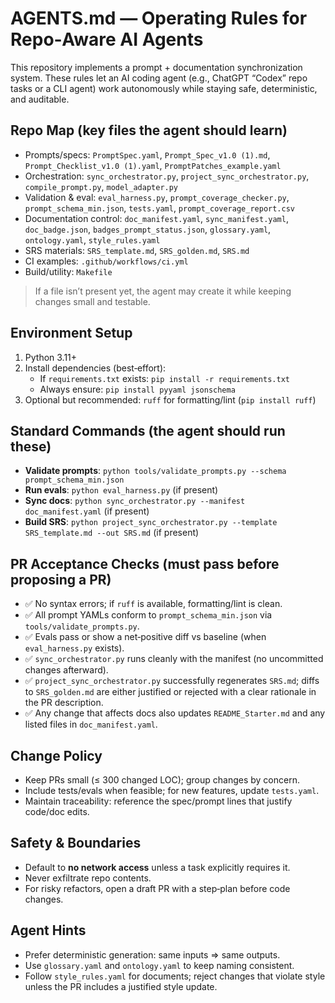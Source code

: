 # AGENTS.md — Operating Rules for Repo‑Aware AI Agents

This repository implements a prompt + documentation synchronization system.
These rules let an AI coding agent (e.g., ChatGPT “Codex” repo tasks or a CLI agent)
work autonomously while staying safe, deterministic, and auditable.

## Repo Map (key files the agent should learn)
- Prompts/specs: `PromptSpec.yaml`, `Prompt_Spec_v1.0 (1).md`, `Prompt_Checklist_v1.0 (1).yaml`, `PromptPatches_example.yaml`
- Orchestration: `sync_orchestrator.py`, `project_sync_orchestrator.py`, `compile_prompt.py`, `model_adapter.py`
- Validation & eval: `eval_harness.py`, `prompt_coverage_checker.py`, `prompt_schema_min.json`, `tests.yaml`, `prompt_coverage_report.csv`
- Documentation control: `doc_manifest.yaml`, `sync_manifest.yaml`, `doc_badge.json`, `badges_prompt_status.json`, `glossary.yaml`, `ontology.yaml`, `style_rules.yaml`
- SRS materials: `SRS_template.md`, `SRS_golden.md`, `SRS.md`
- CI examples: `.github/workflows/ci.yml`
- Build/utility: `Makefile`

> If a file isn’t present yet, the agent may create it while keeping changes small and testable.

## Environment Setup
1. Python 3.11+
2. Install dependencies (best‑effort):
   - If `requirements.txt` exists: `pip install -r requirements.txt`
   - Always ensure: `pip install pyyaml jsonschema`
3. Optional but recommended: `ruff` for formatting/lint (`pip install ruff`)

## Standard Commands (the agent should run these)
- **Validate prompts**: `python tools/validate_prompts.py --schema prompt_schema_min.json`
- **Run evals**: `python eval_harness.py` (if present)
- **Sync docs**: `python sync_orchestrator.py --manifest doc_manifest.yaml` (if present)
- **Build SRS**: `python project_sync_orchestrator.py --template SRS_template.md --out SRS.md` (if present)

## PR Acceptance Checks (must pass before proposing a PR)
- ✅ No syntax errors; if `ruff` is available, formatting/lint is clean.
- ✅ All prompt YAMLs conform to `prompt_schema_min.json` via `tools/validate_prompts.py`.
- ✅ Evals pass or show a net‑positive diff vs baseline (when `eval_harness.py` exists).
- ✅ `sync_orchestrator.py` runs cleanly with the manifest (no uncommitted changes afterward).
- ✅ `project_sync_orchestrator.py` successfully regenerates `SRS.md`; diffs to `SRS_golden.md` are either justified or rejected with a clear rationale in the PR description.
- ✅ Any change that affects docs also updates `README_Starter.md` and any listed files in `doc_manifest.yaml`.

## Change Policy
- Keep PRs small (≤ 300 changed LOC); group changes by concern.
- Include tests/evals when feasible; for new features, update `tests.yaml`.
- Maintain traceability: reference the spec/prompt lines that justify code/doc edits.

## Safety & Boundaries
- Default to **no network access** unless a task explicitly requires it.
- Never exfiltrate repo contents.
- For risky refactors, open a draft PR with a step‑plan before code changes.

## Agent Hints
- Prefer deterministic generation: same inputs ⇒ same outputs.
- Use `glossary.yaml` and `ontology.yaml` to keep naming consistent.
- Follow `style_rules.yaml` for documents; reject changes that violate style unless the PR includes a justified style update.
